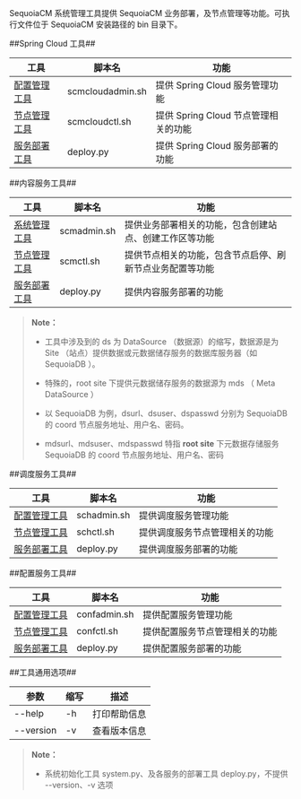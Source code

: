 SequoiaCM 系统管理工具提供 SequoiaCM 业务部署，及节点管理等功能。可执行文件位于 SequoiaCM 安装路径的 bin 目录下。

##Spring Cloud 工具##

|工具    |脚本名 |功能   |
|--------|-------|-------|
|[配置管理工具][scmcloudadmin]|scmcloudadmin.sh|提供 Spring Cloud 服务管理功能|
|[节点管理工具][scmcloudctl]|scmcloudctl.sh|提供 Spring Cloud 节点管理相关的功能|
|[服务部署工具][cloud_deploy]|deploy.py|提供 Spring Cloud 服务部署的功能|

##内容服务工具##

|工具    |脚本名 |功能   |
|--------|-------|-------|
|[系统管理工具][scmadmin] |scmadmin.sh|提供业务部署相关的功能，包含创建站点、创建工作区等功能|
|[节点管理工具][scmctl] |scmctl.sh|提供节点相关的功能，包含节点启停、刷新节点业务配置等功能|
|[服务部署工具][contentserver_deploy]|deploy.py|提供内容服务部署的功能|

>  **Note：**
>
>  * 工具中涉及到的 ds 为 DataSource （数据源）的缩写，数据源是为 Site （站点）提供数据或元数据储存服务的数据库服务器（如 SequoiaDB ）。
>
>  * 特殊的，root site 下提供元数据储存服务的数据源为 mds （ Meta DataSource ）
>
>  * 以 SequoiaDB 为例，dsurl、dsuser、dspasswd 分别为 SequoiaDB 的 coord 节点服务地址、用户名、密码。
>
>  * mdsurl、mdsuser、mdspasswd 特指 __root site__ 下元数据存储服务 SequoiaDB 的 coord 节点服务地址、用户名、密码

##调度服务工具##

|工具    |脚本名 |功能   |
|--------|-------|-------|
|[配置管理工具][schadmin]|schadmin.sh|提供调度服务管理功能|
|[节点管理工具][schctl]|schctl.sh|提供调度服务节点管理相关的功能|
|[服务部署工具][sch_deploy]|deploy.py|提供调度服务部署的功能|

##配置服务工具##

|工具    |脚本名 |功能   |
|--------|-------|-------|
|[配置管理工具][confadmin]|confadmin.sh|提供配置服务管理功能|
|[节点管理工具][confctl]|confctl.sh|提供配置服务节点管理相关的功能|
|[服务部署工具][conf_deploy]|deploy.py|提供配置服务部署的功能|

##工具通用选项##


|参数       |缩写 |描述             |
|---------- |-----|-----------------|
|--help     |-h   |打印帮助信息     |
|--version  |-v   |查看版本信息     |

> **Note：**
>
> * 系统初始化工具 system.py、及各服务的部署工具 deploy.py，不提供 --version、-v 选项

[system]:Maintainance/Tools/system_init_script.md
[scmcloudadmin]:Maintainance/Tools/Scmcloudadmin/Readme.md
[scmcloudctl]:Maintainance/Tools/Scmcloudctl/Readme.md
[cloud_deploy]:Maintainance/Tools/cloud_deploy_script.md

[scmadmin]:Maintainance/Tools/Scmadmin/Readme.md
[scmctl]:Maintainance/Tools/Scmctl/Readme.md
[contentserver_deploy]:Maintainance/Tools/contentserver_deploy_script.md

[confctl]:Maintainance/Tools/Confctl/Readme.md
[confadmin]:Maintainance/Tools/Confadmin/Readme.md
[conf_deploy]:Maintainance/Tools/config_deploy_script.md

[schctl]:Maintainance/Tools/Schadmin/Readme.md
[schadmin]:Maintainance/Tools/Schadmin/Readme.md
[sch_deploy]:Maintainance/Tools/schedule_deploy_script.md
